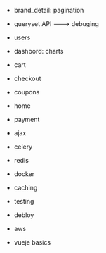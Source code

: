 - brand_detail: pagination

- queryset API ---> debuging
- users
- dashbord: charts
- cart
- checkout
- coupons
- home

- payment
- ajax
- celery
- redis
- docker
- caching
- testing
- debloy
- aws
- vueje basics